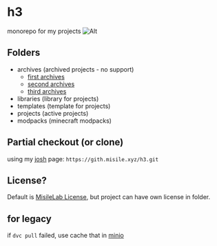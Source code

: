 # h3

monorepo for my projects
![Alt](https://repobeats.axiom.co/api/embed/8c9a655ff05333e4ec601ccfd436223510ef6b19.svg "Repobeats analytics image")

## Folders

- archives (archived projects - no support)
  - [first archives](https://github.com/MisileLab/h3/commits/9b5fdfdbf22367ecf13ff3332eb74b9f49ff8e75)
  - [second archives](https://github.com/MisileLab/h3/tree/a13896cca09c5a93d9a98673e908a6e62df893c2)
  - [third archives](https://github.com/MisileLab/h3/tree/d74fb13996df8ae715bf315da768c0fa52b1c3aa)
- libraries (library for projects)
- templates (template for projects)
- projects (active projects)
- modpacks (minecraft modpacks)

## Partial checkout (or clone)

using my [josh](https://github.com/josh-project/josh) page: `https://gith.misile.xyz/h3.git`  

## License?

Default is [MisileLab License](LICENSE.md), but project can have own license in folder.

## for legacy

if `dvc pull` failed, use cache that in [minio](https://minio.misile.xyz/noa/dvc.tar.zst)

